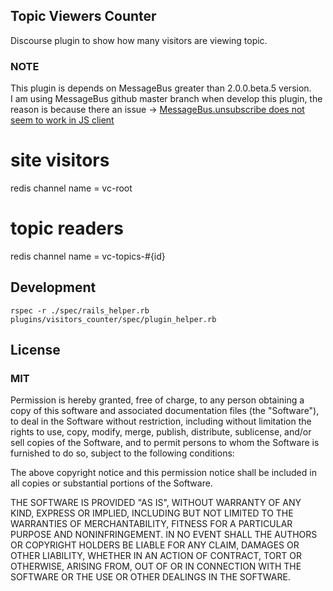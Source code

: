 ## Topic Viewers Counter

Discourse plugin to show how many visitors are viewing topic.

### NOTE

This plugin is depends on MessageBus greater than 2.0.0.beta.5 version.  
I am using MessageBus github master branch when develop this plugin, the reason is because there an issue -> [MessageBus.unsubscribe does not seem to
work in JS client](https://github.com/SamSaffron/message_bus/issues/83)

# site visitors
redis channel name = vc-root

# topic readers
redis channel name = vc-topics-#{id}

## Development

```
rspec -r ./spec/rails_helper.rb plugins/visitors_counter/spec/plugin_helper.rb
```

## License 
### MIT
Permission is hereby granted, free of charge, to any person obtaining a copy of this software and associated documentation files (the "Software"), to deal in the Software without restriction, including without limitation the rights to use, copy, modify, merge, publish, distribute, sublicense, and/or sell copies of the Software, and to permit persons to whom the Software is furnished to do so, subject to the following conditions:

The above copyright notice and this permission notice shall be included in all copies or substantial portions of the Software.

THE SOFTWARE IS PROVIDED "AS IS", WITHOUT WARRANTY OF ANY KIND, EXPRESS OR IMPLIED, INCLUDING BUT NOT LIMITED TO THE WARRANTIES OF MERCHANTABILITY, FITNESS FOR A PARTICULAR PURPOSE AND NONINFRINGEMENT. IN NO EVENT SHALL THE AUTHORS OR COPYRIGHT HOLDERS BE LIABLE FOR ANY CLAIM, DAMAGES OR OTHER LIABILITY, WHETHER IN AN ACTION OF CONTRACT, TORT OR OTHERWISE, ARISING FROM, OUT OF OR IN CONNECTION WITH THE SOFTWARE OR THE USE OR OTHER DEALINGS IN THE SOFTWARE.
